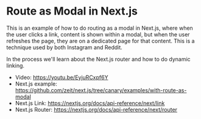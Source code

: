 # Route as Modal in Next.js

This is an example of how to do routing as a modal in Next.js, where when the user clicks a link, content is shown within a modal, but when the user refreshes the page, they are on a dedicated page for that content. This is a technique used by both Instagram and Reddit.

In the process we'll learn about the Next.js router and how to do dynamic linking.

- Video: https://youtu.be/EyjuRCxpf6Y
- Next.js example: https://github.com/zeit/next.js/tree/canary/examples/with-route-as-modal
- Next.js Link: https://nextjs.org/docs/api-reference/next/link
- Next.js Router: https://nextjs.org/docs/api-reference/next/router

